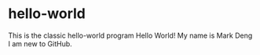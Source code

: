 # hello-world
This is the classic hello-world program
Hello World!
My name is Mark Deng
I am new to GitHub.